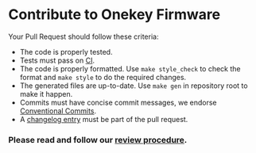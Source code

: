 # Contribute to Onekey Firmware

Your Pull Request should follow these criteria:

- The code is properly tested.
- Tests must pass on [CI](https://travis-ci.org/OneKeyHQ/firmware).
- The code is properly formatted. Use `make style_check` to check the format
  and `make style` to do the required changes.
- The generated files are up-to-date. Use `make gen` in repository root to make
  it happen.
- Commits must have concise commit messages, we endorse [Conventional Commits](https://www.conventionalcommits.org).
- A [changelog entry](changelog.md) must be part of the pull request.

### Please read and follow our [review procedure](review.md).
